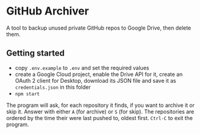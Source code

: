 # GitHub Archiver

A tool to backup unused private GitHub repos to Google Drive, then delete them.

## Getting started

- copy `.env.example` to `.env` and set the required values
- create a Google Cloud project, enable the Drive API for it, create an OAuth 2
  client for Desktop, download its JSON file and save it as `credentials.json`
  in this folder
- `npm start`

The program will ask, for each repository it finds, if you want to archive it or
skip it. Answer with either `A` (for archive) or `S` (for skip). The
repositories are ordered by the time their were last pushed to, oldest first.
`Ctrl-C` to exit the program.
